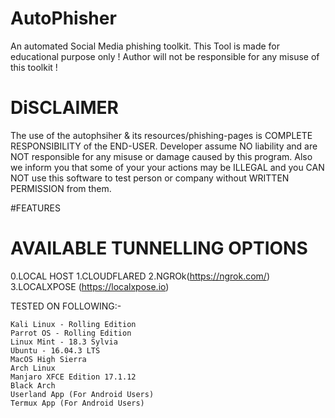 # AutoPhisher

An automated Social Media phishing toolkit. This Tool is made for educational purpose only ! Author will not be responsible for any misuse of this toolkit ! 

# DiSCLAIMER

The use of the autophsiher & its resources/phishing-pages is COMPLETE RESPONSIBILITY of the END-USER. Developer assume NO liability and are NOT responsible for any misuse or damage caused by this program. Also we inform you that some of your your actions may be ILLEGAL and you CAN NOT use this software to test person or company without WRITTEN PERMISSION from them.

#FEATURES


# AVAILABLE TUNNELLING OPTIONS

0.LOCAL HOST
1.CLOUDFLARED
2.NGROk(https://ngrok.com/)
3.LOCALXPOSE (https://localxpose.io)

TESTED ON FOLLOWING:-

    Kali Linux - Rolling Edition
    Parrot OS - Rolling Edition
    Linux Mint - 18.3 Sylvia
    Ubuntu - 16.04.3 LTS
    MacOS High Sierra
    Arch Linux
    Manjaro XFCE Edition 17.1.12
    Black Arch
    Userland App (For Android Users)
    Termux App (For Android Users)

